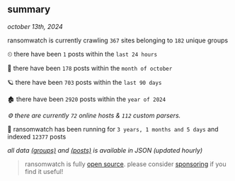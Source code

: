 
## summary
_october 13th, 2024_

ransomwatch is currently crawling `367` sites belonging to `182` unique groups

⏲ there have been `1` posts within the `last 24 hours`

🦈 there have been `178` posts within the `month of october`

🪐 there have been `703` posts within the `last 90 days`

🏚 there have been `2920` posts within the `year of 2024`

_⚙️ there are currently `72` online hosts & `112` custom parsers._

🦕 ransomwatch has been running for `3 years, 1 months and 5 days` and indexed `12377` posts

_all data  [(groups)](http://ransomwhat.telemetry.ltd/groups) and [(posts)](http://ransomwhat.telemetry.ltd/posts) is available in JSON (updated hourly)_

> ransomwatch is fully [open source](https://github.com/joshhighet/ransomwatch#ransomwatch--). please consider [sponsoring](https://github.com/sponsors/joshhighet) if you find it useful!
